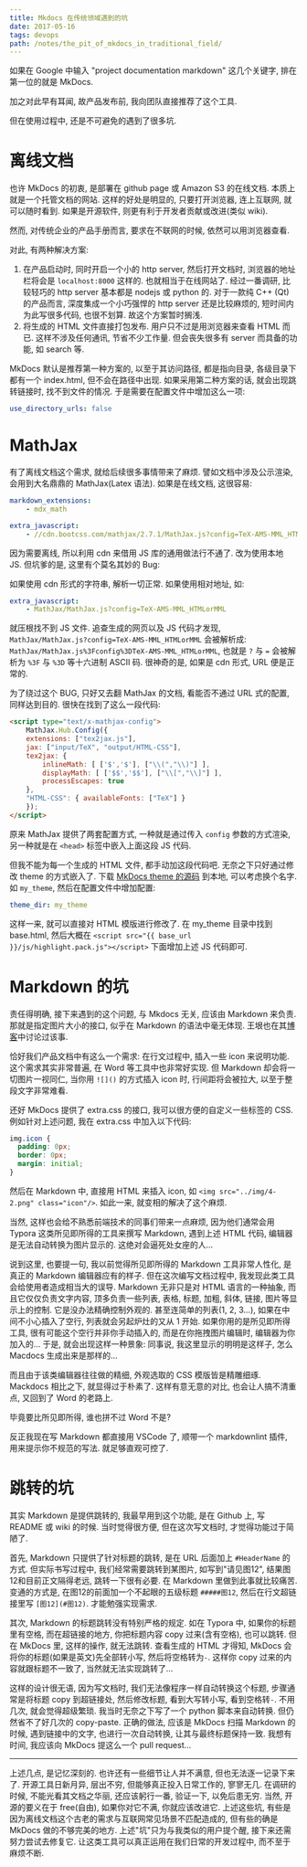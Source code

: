 ```yaml
---
title: Mkdocs 在传统领域遇到的坑
date: 2017-05-16
tags: devops
path: /notes/the_pit_of_mkdocs_in_traditional_field/
---
```


如果在 Google 中输入 "project documentation markdown" 这几个关键字, 排在第一位的就是 MkDocs.

加之对此早有耳闻, 故产品发布前, 我向团队直接推荐了这个工具.

但在使用过程中, 还是不可避免的遇到了很多坑.

# 离线文档

也许 MkDocs 的初衷, 是部署在 github page 或 Amazon S3 的在线文档. 本质上就是一个托管文档的网站. 这样的好处是明显的, 只要打开浏览器, 连上互联网, 就可以随时看到. 如果是开源软件, 则更有利于开发者贡献或改进(类似 wiki).

然而, 对传统企业的产品手册而言, 要求在不联网的时候, 依然可以用浏览器查看.

对此, 有两种解决方案:

1. 在产品启动时, 同时开启一个小的 http server, 然后打开文档时, 浏览器的地址栏将会是 `localhost:8000` 这样的. 也就相当于在线网站了. 经过一番调研, 比较轻巧的 http server 基本都是 nodejs 或 python 的. 对于一款纯 C++ (Qt) 的产品而言, 深度集成一个小巧强悍的 http server 还是比较麻烦的, 短时间内为此写很多代码, 也很不划算. 故这个方案暂时搁浅.
1. 将生成的 HTML 文件直接打包发布. 用户只不过是用浏览器来查看 HTML 而已. 这样不涉及任何通讯, 节省不少工作量. 但会丧失很多有 server 而具备的功能, 如 search 等.

MkDocs 默认是推荐第一种方案的, 以至于其访问路径, 都是指向目录, 各级目录下都有一个 index.html, 但不会在路径中出现. 如果采用第二种方案的话, 就会出现跳转链接时, 找不到文件的情况. 于是需要在配置文件中增加这么一项:

```yml
use_directory_urls: false
```

# MathJax

有了离线文档这个需求, 就给后续很多事情带来了麻烦. 譬如文档中涉及公示渲染, 会用到大名鼎鼎的 MathJax(Latex 语法). 如果是在线文档, 这很容易:

```yml
markdown_extensions:
    - mdx_math

extra_javascript:
    - //cdn.bootcss.com/mathjax/2.7.1/MathJax.js?config=TeX-AMS-MML_HTMLorMML
```

因为需要离线, 所以利用 cdn 来借用 JS 库的通用做法行不通了. 改为使用本地 JS. 但坑爹的是, 这里有个莫名其妙的 Bug:

如果使用 cdn 形式的字符串, 解析一切正常. 如果使用相对地址, 如:

```yml
extra_javascript:
    - MathJax/MathJax.js?config=TeX-AMS-MML_HTMLorMML
```

就压根找不到 JS 文件. 追查生成的网页以及 JS 代码才发现, `MathJax/MathJax.js?config=TeX-AMS-MML_HTMLorMML` 会被解析成: `MathJax/MathJax.js%3Fconfig%3DTeX-AMS-MML_HTMLorMML`, 也就是 `?` 与 `=` 会被解析为 `%3F` 与 `%3D` 等十六进制 ASCII 码. 很神奇的是, 如果是 cdn 形式, URL 便是正常的.

为了绕过这个 BUG, 只好又去翻 MathJax 的文档, 看能否不通过 URL 式的配置, 同样达到目的. 很快在找到了这么一段代码:

```html
<script type="text/x-mathjax-config">
    MathJax.Hub.Config({
    extensions: ["tex2jax.js"],
    jax: ["input/TeX", "output/HTML-CSS"],
    tex2jax: {
        inlineMath: [ ['$','$'], ["\\(","\\)"] ],
        displayMath: [ ['$$','$$'], ["\\[","\\]"] ],
        processEscapes: true
    },
    "HTML-CSS": { availableFonts: ["TeX"] }
    });
</script>
```

原来 MathJax 提供了两套配置方式, 一种就是通过传入 `config` 参数的方式渲染, 另一种就是在 `<head>` 标签中嵌入上面这段 JS 代码.

但我不能为每一个生成的 HTML 文件, 都手动加这段代码吧. 无奈之下只好通过修改 theme 的方式嵌入了. 下载 [MkDocs theme 的源码](https://github.com/mkdocs/mkdocs/tree/master/mkdocs/themes/mkdocs) 到本地, 可以考虑换个名字. 如 `my_theme`, 然后在配置文件中增加配置:

```yml
theme_dir: my_theme
```

这样一来, 就可以直接对 HTML 模版进行修改了. 在 my_theme 目录中找到 base.html, 然后大概在 `<script src="{{ base_url }}/js/highlight.pack.js"></script>` 下面增加上述 JS 代码即可.

# Markdown 的坑

责任得明确, 接下来遇到的这个问题, 与 Mkdocs 无关, 应该由 Markdown 来负责. 那就是指定图片大小的接口, 似乎在 Markdown 的语法中毫无体现. 王垠也在其[博客](http://www.yinwang.org/blog-cn/2013/04/14/markdown)中讨论过该事.

恰好我们产品文档中有这么一个需求: 在行文过程中, 插入一些 icon 来说明功能. 这个需求其实非常普遍, 在 Word 等工具中也非常好实现. 但 Markdown 却会将一切图片一视同仁, 当你用 `![]()` 的方式插入 icon 时, 行间距将会被拉大, 以至于整段文字非常难看.

还好 MkDocs 提供了 extra.css 的接口, 我可以很方便的自定义一些标签的 CSS. 例如针对上述问题, 我在 extra.css 中加入以下代码:

```css
img.icon {
  padding: 0px;
  border: 0px;
  margin: initial;
}
```

然后在 Markdown 中, 直接用 HTML 来插入 icon, 如 `<img src="../img/4-2.png" class="icon"/>`. 如此一来, 就变相的解决了这个麻烦.

当然, 这样也会给不熟悉前端技术的同事们带来一点麻烦, 因为他们通常会用 Typora 这类所见即所得的工具来撰写 Markdown, 遇到上述 HTML 代码, 编辑器是无法自动转换为图片显示的. 这绝对会逼死处女座的人...

说到这里, 也要提一句, 我以前觉得所见即所得的 Markdown 工具非常人性化, 是真正的 Markdown 编辑器应有的样子. 但在这次编写文档过程中, 我发现此类工具会给使用者造成相当大的误导. Markdown 无非只是对 HTML 语言的一种抽象, 而且它仅仅负责文字内容, 顶多负责一些列表, 表格, 标题, 加粗, 斜体, 链接, 图片等显示上的控制. 它是没办法精确控制外观的. 甚至连简单的列表(1, 2, 3...), 如果在中间不小心插入了空行, 列表就会另起炉灶的又从 1 开始. 如果你用的是所见即所得工具, 很有可能这个空行并非你手动插入的, 而是在你拖拽图片编辑时, 编辑器为你加入的... 于是, 就会出现这样一种景象: 同事说, 我这里显示的明明是这样子, 怎么 Macdocs 生成出来是那样的...

而且由于该类编辑器往往做的精细, 外观选取的 CSS 模版皆是精雕细琢. Mackdocs 相比之下, 就显得过于朴素了. 这样有意无意的对比, 也会让人搞不清重点, 又回到了 Word 的老路上.

毕竟要比所见即所得, 谁也拼不过 Word 不是?

反正我现在写 Markdown 都直接用 VSCode 了, 顺带一个 markdownlint 插件, 用来提示你不规范的写法. 就足够直观可控了.

# 跳转的坑

其实 Markdown 是提供跳转的, 我最早用到这个功能, 是在 Github 上, 写 README 或 wiki 的时候. 当时觉得很方便, 但在这次写文档时, 才觉得功能过于简陋了.

首先, Markdown 只提供了针对标题的跳转, 是在 URL 后面加上 `#HeaderName` 的方式. 但实际书写过程中, 我们经常需要跳转到某图片, 如写到"请见图12", 结果图12和目前正文隔得老远, 跳转一下很有必要. 在 Markdown 里做到此事就比较痛苦. 变通的方式是, 在图12的前面加一个不起眼的五级标题 `#####图12`, 然后在行文超链接里写 `[图12](#图12)`. 才能勉强实现需求.

其次, Markdown 的标题跳转没有特别严格的规定. 如在 Typora 中, 如果你的标题里有空格, 而在超链接的地方, 你把标题内容 copy 过来(含有空格), 也可以跳转. 但在 MkDocs 里, 这样的操作, 就无法跳转. 查看生成的 HTML 才得知, MkDocs 会将你的标题(如果是英文)先全部转小写, 然后将空格转为`-`. 这样你 copy 过来的内容就跟标题不一致了, 当然就无法实现跳转了...

这样的设计很无语, 因为写文档时, 我们无法像程序一样自动转换这个标题, 步骤通常是将标题 copy 到超链接处, 然后修改标题, 看到大写转小写, 看到空格转`-`. 不用几次, 就会觉得超级繁琐. 我当时无奈之下写了一个 python 脚本来自动转换. 但仍然省不了好几次的 copy-paste. 正确的做法, 应该是 MkDocs 扫描 Markdown 的时候, 遇到链接中的文字, 也进行一次自动转换, 让其与最终标题保持一致. 我想有时间, 我应该向 MkDocs 提这么一个 pull request...

---

上述几点, 是记忆深刻的. 也许还有一些细节让人并不满意, 但也无法逐一记录下来了. 开源工具日新月异, 层出不穷, 但能够真正投入日常工作的, 寥寥无几. 在调研的时候, 不能光看其文档之华丽, 还应该躬行一番, 验证一下, 以免后患无穷. 当然, 开源的要义在于 free(自由), 如果你对它不满, 你就应该改进它. 上述这些坑, 有些是因为离线文档这个古老的需求与互联网常见场景不匹配造成的, 但有些的确是 MkDocs 做的不够完美的地方. 上述"坑"只为与我类似的用户提个醒, 接下来还需努力尝试去修复它. 让这类工具可以真正运用在我们日常的开发过程中, 而不至于麻烦不断.